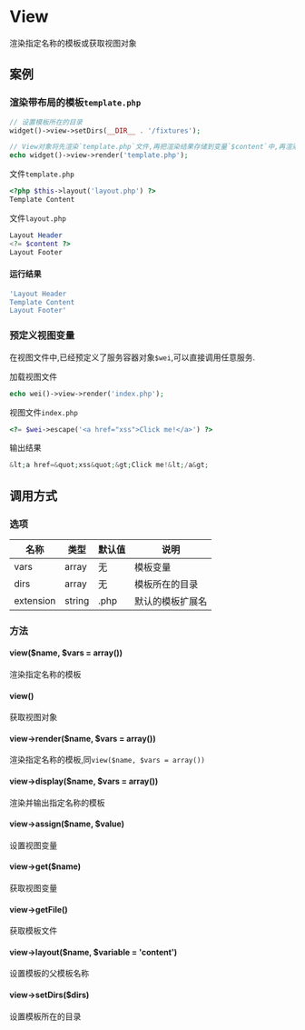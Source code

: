 View
====

渲染指定名称的模板或获取视图对象

案例
----

### 渲染带布局的模板`template.php`

```php
// 设置模板所在的目录
widget()->view->setDirs(__DIR__ . '/fixtures');

// View对象将先渲染`template.php`文件,再把渲染结果存储到变量`$content`中,再渲染layout.php文件,并输出运行结果
echo widget()->view->render('template.php');
```

文件`template.php`

```php
<?php $this->layout('layout.php') ?>
Template Content
```

文件`layout.php`

```php
Layout Header
<?= $content ?>
Layout Footer
```

#### 运行结果

```php
'Layout Header
Template Content
Layout Footer'
```

### 预定义视图变量

在视图文件中,已经预定义了服务容器对象`$wei`,可以直接调用任意服务.

加载视图文件

```php
echo wei()->view->render('index.php');
```

视图文件`index.php`

```php
<?= $wei->escape('<a href="xss">Click me!</a>') ?>
```

输出结果

```php
&lt;a href=&quot;xss&quot;&gt;Click me!&lt;/a&gt;
```

调用方式
--------

### 选项

| 名称                | 类型    | 默认值    | 说明              |
|---------------------|---------|-----------|-------------------|
| vars                | array   | 无        | 模板变量          |
| dirs                | array   | 无        | 模板所在的目录    |
| extension           | string  | .php      | 默认的模板扩展名  |

### 方法

#### view($name, $vars = array())
渲染指定名称的模板

#### view()
获取视图对象

#### view->render($name, $vars = array())
渲染指定名称的模板,同`view($name, $vars = array())`

#### view->display($name, $vars = array())
渲染并输出指定名称的模板

#### view->assign($name, $value)
设置视图变量

#### view->get($name)
获取视图变量

#### view->getFile()
获取模板文件

#### view->layout($name, $variable = 'content')
设置模板的父模板名称

#### view->setDirs($dirs)
设置模板所在的目录
